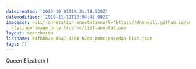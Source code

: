 ```yaml
---
datecreated: '2019-10-01T19:31:18.520Z'
datemodified: '2019-11-12T23:04:48.992Z'
imagescr: <iiif-annotation annotationurl="https://dnoneill.github.io/annotate/annotations/0e72bb1c-e482-11e9-8644-76a66eaced63.json"
  styling="image_only:true"></iiif-annotation>
layout: searchview
listname: 04fbbb28-d5a7-4408-b7da-800c4e65eda3-list.json
tags: []
---
```

Queen Elizabeth I

